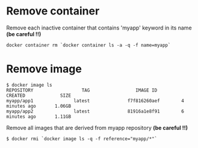 # Remove container

Remove each inactive container that contains 'myapp' keyword in its name **(be careful !!)**
```
docker container rm `docker container ls -a -q -f name=myapp`
```

# Remove image 

```
$ docker image ls 
REPOSITORY                  TAG                 IMAGE ID            CREATED             SIZE
myapp/app1               latest              f7f816260aef        4 minutes ago       1.06GB
myapp/app2               latest              81916a1e8f91        6 minutes ago       1.11GB
```

Remove all images that are derived from myapp repository **(be careful !!)**
```
$ docker rmi `docker image ls -q -f reference="myapp/*"`
```
